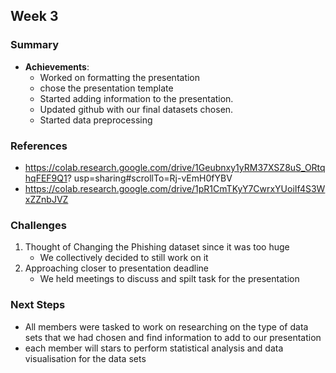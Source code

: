 ## Week 3

### Summary

- **Achievements**:
  - Worked on formatting the presentation
  - chose the presentation template
  - Started adding information to the presentation.
  - Updated github with our final datasets chosen.
  - Started data preprocessing 

### References

-  https://colab.research.google.com/drive/1Geubnxy1yRM37XSZ8uS_ORtqhqFEF9Q1?
 usp=sharing#scrollTo=Rj-vEmH0fYBV
-  https://colab.research.google.com/drive/1pR1CmTKyY7CwrxYUoiIf4S3WxZZnbJVZ

### Challenges

1. Thought of Changing the Phishing dataset since it was too huge
	- We collectively decided to still work on it 
2. Approaching closer to presentation deadline
    - We held meetings to discuss and spilt task for the presentation

### Next Steps

- All members were tasked to work on researching on the type of data sets that we had chosen and find information to add to our presentation
- each member will stars to perform statistical analysis and data visualisation for the data sets
